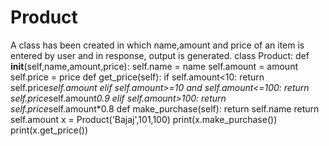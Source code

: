 # Product
A class has been created in which name,amount and price of an item is entered by user and in response, output is generated.
class Product:
  def __init__(self,name,amount,price):
    self.name = name
    self.amount = amount
    self.price = price
  def get_price(self):
    if self.amount<10:
      return self.price*self.amount
    elif self.amount>=10 and self.amount<=100:
      return self.price*self.amount*0.9
    elif self.amount>100:
      return self.price*self.amount*0.8
  def make_purchase(self):
    return self.name
    return self.amount
x = Product('Bajaj',101,100)
print(x.make_purchase())
print(x.get_price())
